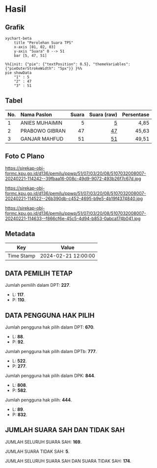 # Hasil

## Grafik

```mermaid
xychart-beta
    title "Perolehan Suara TPS"
    x-axis [01, 02, 03]
    y-axis "Suara" 0 --> 51
    bar [5, 47, 51]
```

```mermaid
%%{init: {"pie": {"textPosition": 0.5}, "themeVariables": {"pieOuterStrokeWidth": "5px"}} }%%
pie showData
    "1" : 5
    "2" : 47
    "3" : 51
```

## Tabel

| No. | Nama Paslon    | Suara | Suara (raw) | Persentase |
|:--- |:-------------- | -----:| -----------:| ----------:|
| 1   | ANIES MUHAIMIN | 5     | [5][p-1]    | 4,85       |
| 2   | PRABOWO GIBRAN | 47    | [47][p-2]   | 45,63      |
| 3   | GANJAR MAHFUD  | 51    | [51][p-3]   | 49,51      |


[p-1]: https://github.com/gigit-pemilu/pemilu-2024-51-bali/blob/main/pilpres/hitung-suara/sub/51-bali/sub/07-karangasem/sub/03-manggis/sub/2008-selumbung/sub/007-tps/sub/paslon-1.txt
[p-2]: https://github.com/gigit-pemilu/pemilu-2024-51-bali/blob/main/pilpres/hitung-suara/sub/51-bali/sub/07-karangasem/sub/03-manggis/sub/2008-selumbung/sub/007-tps/sub/paslon-2.txt
[p-3]: https://github.com/gigit-pemilu/pemilu-2024-51-bali/blob/main/pilpres/hitung-suara/sub/51-bali/sub/07-karangasem/sub/03-manggis/sub/2008-selumbung/sub/007-tps/sub/paslon-3.txt

## Foto C Plano

https://sirekap-obj-formc.kpu.go.id/d136/pemilu/ppwp/51/07/03/20/08/5107032008007-20240221-114242--39fbaa16-008c-49d9-9072-493b26f7c67d.jpg

https://sirekap-obj-formc.kpu.go.id/d136/pemilu/ppwp/51/07/03/20/08/5107032008007-20240221-114522--26b390db-c452-4695-b9e5-4b19f4374840.jpg

https://sirekap-obj-formc.kpu.go.id/d136/pemilu/ppwp/51/07/03/20/08/5107032008007-20240221-114633--f866cf6e-45c5-4d94-b853-0abca174b041.jpg


## Metadata

| Key        | Value               |
| ---------- | ------------------- |
| Time Stamp | 2024-02-21 12:00:00 |


## DATA PEMILIH TETAP

Jumlah pemilih dalam DPT: **227**.
 * L: **117**.
 * P: **110**.

## DATA PENGGUNA HAK PILIH

Jumlah pengguna hak pilih dalam DPT: **670**.
 * L: **88**.
 * P: **92**.

Jumlah pengguna hak pilih dalam DPTb: **777**.
 * L: **522**.
 * P: **277**.

Jumlah pengguna hak pilih dalam DPK: **844**.
 * L: **808**.
 * P: **582**.

Jumlah pengguna hak pilih: **444**.
 * L: **89**.
 * P: **832**.

## JUMLAH SUARA SAH DAN TIDAK SAH

JUMLAH SELURUH SUARA SAH: **169**.

JUMLAH SUARA TIDAK SAH: **5**.

JUMLAH SELURUH SUARA SAH DAN SUARA TIDAK SAH: **174**.


